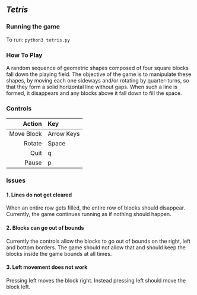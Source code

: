 ## *Tetris*
### **Running the game**
To run: `python3 tetris.py`

### **How To Play**
A random sequence of geometric shapes composed of four square blocks fall down the playing field. The objective of the game is to manipulate these shapes, by moving each one sideways and/or rotating by quarter-turns, so that they form a solid horizontal line without gaps. When such a line is formed, it disappears and any blocks above it fall down to fill the space.

### **Controls**
| Action | Key |
|----:|:---|
| Move Block | Arrow Keys |
| Rotate | Space |
| Quit | q |
| Pause | p | 

### **Issues**
#### 1. Lines do not get cleared
When an entire row gets filled, the entire row of blocks should disappear. Currently, the game continues running as if nothing should happen.

#### 2. Blocks can go out of bounds
Currently the controls allow the blocks to go out of bounds on the right, left and bottom borders. The game should not allow that and should keep the blocks inside the game bounds at all times.

#### 3. Left movement does not work
Pressing left moves the block right. Instead pressing left should move the block left.
